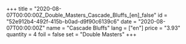 +++
title = "2020-08-07T00:00:00Z_Double_Masters_Cascade_Bluffs_[en]_false"
id = "52e912b4-492f-415b-b0ad-d9f90c6139c6"
date = "2020-08-07T00:00:00Z"
name = "Cascade Bluffs"
lang = ["en"]
price = "3.93"
quantity = 4
foil = false
set = "Double Masters"
+++
